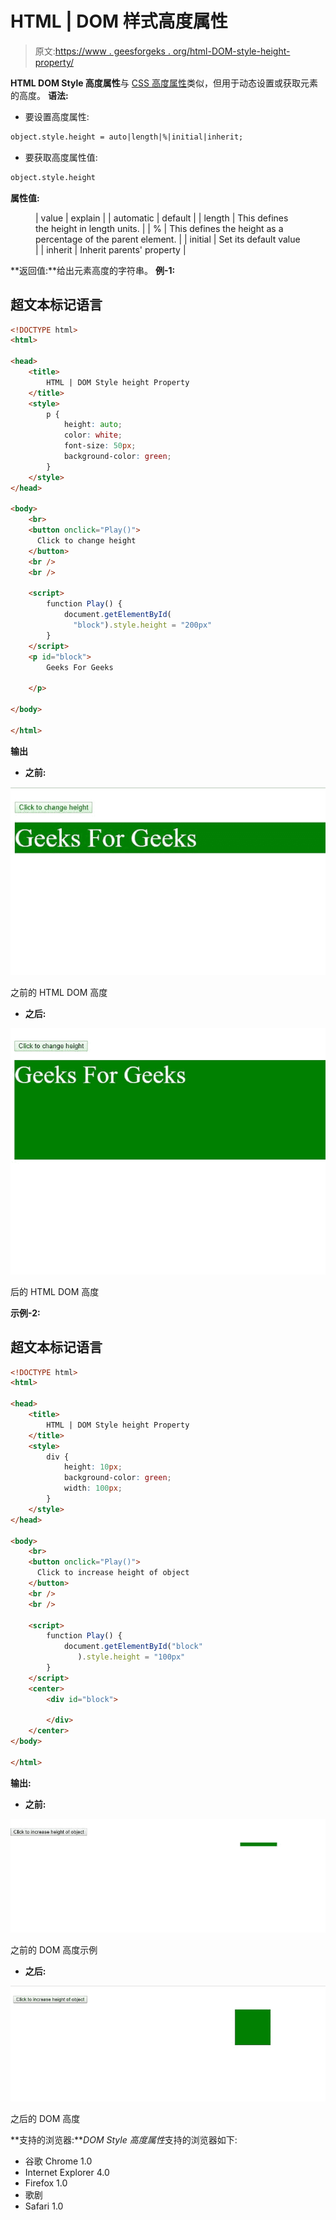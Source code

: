 # HTML | DOM 样式高度属性

> 原文:[https://www . geesforgeks . org/html-DOM-style-height-property/](https://www.geeksforgeeks.org/html-dom-style-height-property/)

**HTML DOM Style 高度属性**与 [CSS 高度属性](https://www.geeksforgeeks.org/css-height-property/)类似，但用于动态设置或获取元素的高度。
**语法:**

*   要设置高度属性:

```html
object.style.height = auto|length|%|initial|inherit;
```

*   要获取高度属性值:

```html
object.style.height
```

**属性值:**

<figure class="table">

| value | explain |
| automatic | default |
| length | This defines the height in length units. |
| % | This defines the height as a percentage of the parent element. |
| initial | Set its default value |
| inherit | Inherit parents' property |

</figure>

**返回值:**给出元素高度的字符串。
**例-1:**

## 超文本标记语言

```html
<!DOCTYPE html>
<html>

<head>
    <title>
        HTML | DOM Style height Property
    </title>
    <style>
        p {
            height: auto;
            color: white;
            font-size: 50px;
            background-color: green;
        }
    </style>
</head>

<body>
    <br>
    <button onclick="Play()">
      Click to change height
    </button>
    <br />
    <br />

    <script>
        function Play() {
            document.getElementById(
              "block").style.height = "200px"
        }
    </script>
    <p id="block">
        Geeks For Geeks

    </p>

</body>

</html>
```

**输出**

*   **之前:**

![HTML DOM Height Before gfg](img/e7b5c7bca97d6e9bfdf41e0c00ab1b73.png)

之前的 HTML DOM 高度

*   **之后:**

![HTML DOM Height after gfg](img/76c976ba4ff741542ed08f279522cc75.png)

后的 HTML DOM 高度

**示例-2:**

## 超文本标记语言

```html
<!DOCTYPE html>
<html>

<head>
    <title>
        HTML | DOM Style height Property
    </title>
    <style>
        div {
            height: 10px;
            background-color: green;
            width: 100px;
        }
    </style>
</head>

<body>
    <br>
    <button onclick="Play()">
      Click to increase height of object
    </button>
    <br />
    <br />

    <script>
        function Play() {
            document.getElementById("block"
               ).style.height = "100px"
        }
    </script>
    <center>
        <div id="block">

        </div>
    </center>
</body>

</html>
```

**输出:**

*   **之前:**

![DOM Height example before gfg](img/01e724d6920ffb13a1f78da02f6f6ccb.png)

之前的 DOM 高度示例

*   **之后:**

![DOM height after gfg](img/bfc35e9a9c43a15dc23efa505896b574.png)

之后的 DOM 高度

**支持的浏览器:***DOM Style 高度属性*支持的浏览器如下:

*   谷歌 Chrome 1.0
*   Internet Explorer 4.0
*   Firefox 1.0
*   歌剧
*   Safari 1.0